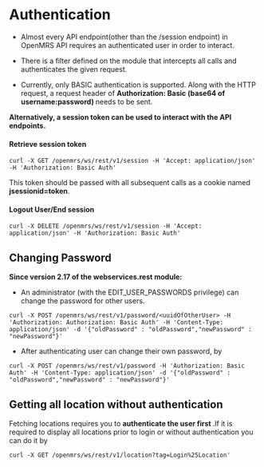 # Authentication

* Almost every API endpoint(other than the /session endpoint) in  OpenMRS API requires an authenticated user in order to interact.

* There is a filter defined on the module that intercepts all calls and authenticates the given request. 

* Currently, only BASIC authentication is supported. Along with the HTTP request, a request header of <b> Authorization: Basic 
(base64 of username:password) </b> needs to be sent.

<b>Alternatively, a session token can be used to interact with the API endpoints.</b>

#### Retrieve session token

```console
curl -X GET /openmrs/ws/rest/v1/session -H 'Accept: application/json' -H 'Authorization: Basic Auth'
```

This token should be passed with all subsequent calls as a cookie named <b>jsessionid=token</b>.

#### Logout User/End session

```console
curl -X DELETE /openmrs/ws/rest/v1/session -H 'Accept: application/json' -H 'Authorization: Basic Auth'
```

## Changing Password

<b>Since version 2.17 of the webservices.rest module:</b>

* An administrator (with the EDIT_USER_PASSWORDS privilege) can change the password for other users.

```console
curl -X POST /openmrs/ws/rest/v1/password/<uuidOfOtherUser> -H 'Authorization: Authorization: Basic Auth' -H 'Content-Type: application/json' -d '{"oldPassword" : "oldPassword","newPassword" : "newPassword"}'
``` 

* After authenticating user can change their own password, by

```console
curl -X POST /openmrs/ws/rest/v1/password -H 'Authorization: Basic Auth' -H 'Content-Type: application/json' -d '{"oldPassword" : "oldPassword","newPassword" : "newPassword"}'
```

## Getting all location without authentication

Fetching locations requires you to <b> authenticate the user first </b>.If it is required to display all locations prior to login 
or without authentication you can do it by 

```console
curl -X GET /openmrs/ws/rest/v1/location?tag=Login%25Location' 
```

